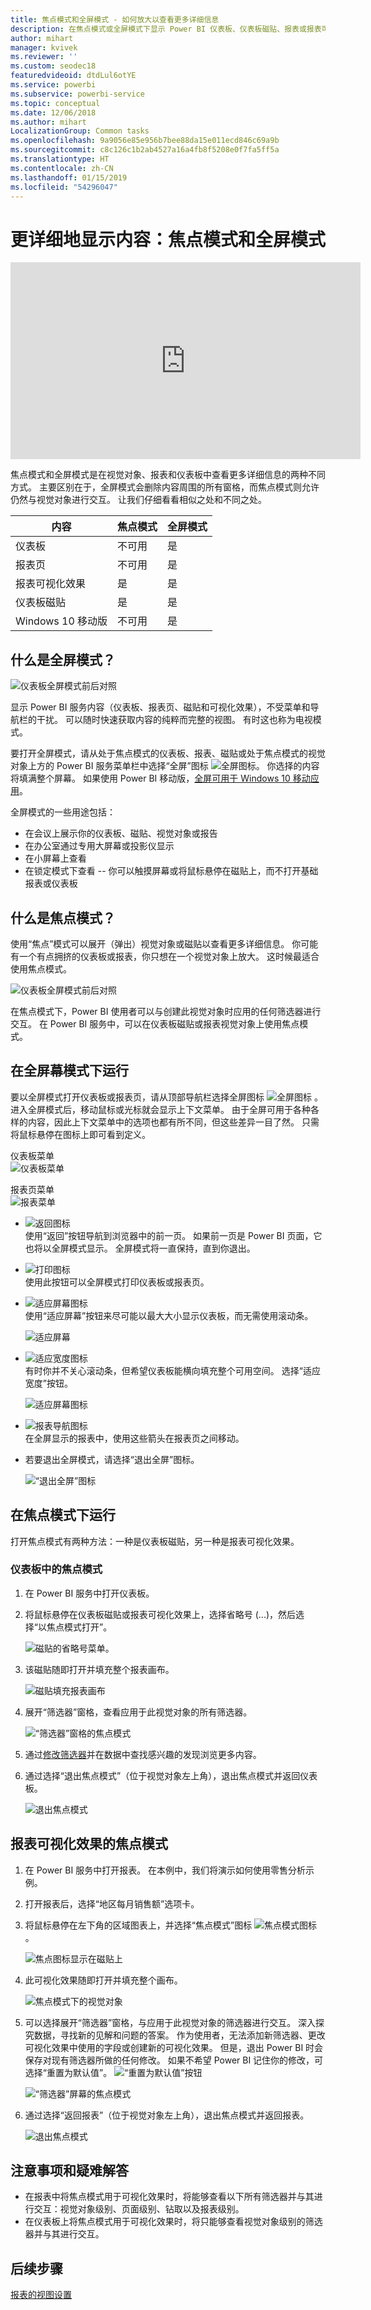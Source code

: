 ```yaml
---
title: 焦点模式和全屏模式 - 如何放大以查看更多详细信息
description: 在焦点模式或全屏模式下显示 Power BI 仪表板、仪表板磁贴、报表或报表可视化效果的文档
author: mihart
manager: kvivek
ms.reviewer: ''
ms.custom: seodec18
featuredvideoid: dtdLul6otYE
ms.service: powerbi
ms.subservice: powerbi-service
ms.topic: conceptual
ms.date: 12/06/2018
ms.author: mihart
LocalizationGroup: Common tasks
ms.openlocfilehash: 9a9056e85e956b7bee88da15e011ecd846c69a9b
ms.sourcegitcommit: c8c126c1b2ab4527a16a4fb8f5208e0f7fa5ff5a
ms.translationtype: HT
ms.contentlocale: zh-CN
ms.lasthandoff: 01/15/2019
ms.locfileid: "54296047"
---
```

# <a name="display-content-in-more-detail-focus-mode-and-full-screen-mode"></a>更详细地显示内容：焦点模式和全屏模式

<iframe width="560" height="315" src="https://www.youtube.com/embed/dtdLul6otYE" frameborder="0" allowfullscreen></iframe>

焦点模式和全屏模式是在视觉对象、报表和仪表板中查看更多详细信息的两种不同方式。  主要区别在于，全屏模式会删除内容周围的所有窗格，而焦点模式则允许仍然与视觉对象进行交互。 让我们仔细看看相似之处和不同之处。  

|内容    | 焦点模式  |全屏模式  |
|---------|---------|----------------------|
|仪表板     |   不可用     | 是 |
|报表页   | 不可用  | 是|
|报表可视化效果 | 是    | 是 |
|仪表板磁贴 | 是    | 是 |
|Windows 10 移动版 | 不可用 | 是 |

## <a name="what-is-full-screen-mode"></a>什么是全屏模式？
![仪表板全屏模式前后对照](media/end-user-focus/power-bi-full-screen-comparison.png)

显示 Power BI 服务内容（仪表板、报表页、磁贴和可视化效果），不受菜单和导航栏的干扰。  可以随时快速获取内容的纯粹而完整的视图。 有时这也称为电视模式。   

要打开全屏模式，请从处于焦点模式的仪表板、报表、磁贴或处于焦点模式的视觉对象上方的 Power BI 服务菜单栏中选择“全屏”图标 ![全屏图标](media/end-user-focus/power-bi-full-screen-icon.png)。  你选择的内容将填满整个屏幕。
如果使用 Power BI 移动版，[全屏可用于 Windows 10 移动应用](./mobile/mobile-windows-10-app-presentation-mode.md)。 

全屏模式的一些用途包括：

* 在会议上展示你的仪表板、磁贴、视觉对象或报告
* 在办公室通过专用大屏幕或投影仪显示
* 在小屏幕上查看
* 在锁定模式下查看 -- 你可以触摸屏幕或将鼠标悬停在磁贴上，而不打开基础报表或仪表板

## <a name="what-is-focus-mode"></a>什么是焦点模式？
使用“焦点”模式可以展开（弹出）视觉对象或磁贴以查看更多详细信息。  你可能有一个有点拥挤的仪表板或报表，你只想在一个视觉对象上放大。  这时候最适合使用焦点模式。  

![仪表板全屏模式前后对照](media/end-user-focus/power-bi-focus-compare.png)

在焦点模式下，Power BI 使用者可以与创建此视觉对象时应用的任何筛选器进行交互。  在 Power BI 服务中，可以在仪表板磁贴或报表视觉对象上使用焦点模式。

## <a name="working-in-full-screen-mode"></a>在全屏幕模式下运行
要以全屏模式打开仪表板或报表页，请从顶部导航栏选择全屏图标 ![全屏图标](media/end-user-focus/power-bi-full-screen-icon.png) 。 进入全屏模式后，移动鼠标或光标就会显示上下文菜单。 由于全屏可用于各种各样的内容，因此上下文菜单中的选项也都有所不同，但这些差异一目了然。  只需将鼠标悬停在图标上即可看到定义。

仪表板菜单    
![仪表板菜单](media/end-user-focus/power-bi-full-screen-menu-dashboard.png)    

报表页菜单    
![报表菜单](media/end-user-focus/power-bi-report-menu.png)    

  * ![返回图标](media/end-user-focus/power-bi-back-icon.png)    
  使用“返回”按钮导航到浏览器中的前一页。 如果前一页是 Power BI 页面，它也将以全屏模式显示。  全屏模式将一直保持，直到你退出。

  * ![打印图标](media/end-user-focus/power-bi-print-icon.png)    
  使用此按钮可以全屏模式打印仪表板或报表页。

  * ![适应屏幕图标](media/end-user-focus/power-bi-fit-to-width.png)    
    使用“适应屏幕”按钮来尽可能以最大大小显示仪表板，而无需使用滚动条。  

    ![适应屏幕](media/end-user-focus/power-bi-fit-screen.png)

  * ![适应宽度图标](media/end-user-focus/power-bi-fit-width.png)       
    有时你并不关心滚动条，但希望仪表板能横向填充整个可用空间。 选择“适应宽度”按钮。    

    ![适应屏幕图标](media/end-user-focus/power-bi-fit-to-width-new.png)

  * ![报表导航图标](media/end-user-focus/power-bi-report-nav2.png)       
    在全屏显示的报表中，使用这些箭头在报表页之间移动。    
  * 若要退出全屏模式，请选择“退出全屏”图标。

      ![“退出全屏”图标](media/end-user-focus/exit-fullscreen-new.png)

## <a name="working-in-focus-mode"></a>在焦点模式下运行
打开焦点模式有两种方法：一种是仪表板磁贴，另一种是报表可视化效果。

### <a name="focus-mode-in-dashboards"></a>仪表板中的焦点模式
1. 在 Power BI 服务中打开仪表板。

2. 将鼠标悬停在仪表板磁贴或报表可视化效果上，选择省略号 (...)，然后选择“以焦点模式打开”。

    ![磁贴的省略号菜单](media/end-user-focus/power-bi-dashboard-focus-mode.png)。

2. 该磁贴随即打开并填充整个报表画布。

   ![磁贴填充报表画布](media/end-user-focus/power-bi-tile-focus.png)

3. 展开“筛选器”窗格，查看应用于此视觉对象的所有筛选器。

   ![“筛选器”窗格的焦点模式](media/end-user-focus/power-bi-focus-filters.png)

4. 通过[修改筛选器](end-user-report-filter.md)并在数据中查找感兴趣的发现浏览更多内容。  

5. 通过选择“退出焦点模式”（位于视觉对象左上角），退出焦点模式并返回仪表板。

    ![退出焦点模式](media/end-user-focus/power-bi-tile-exit-focus.png)    


## <a name="focus-mode-for-report-visualizations"></a>报表可视化效果的焦点模式
1. 在 Power BI 服务中打开报表。  在本例中，我们将演示如何使用零售分析示例。

1. 打开报表后，选择“地区每月销售额”选项卡。

2. 将鼠标悬停在左下角的区域图表上，并选择“焦点模式”图标 ![焦点模式图标](media/end-user-focus/pbi_popout.jpg)。  

   ![焦点图标显示在磁贴上](media/end-user-focus/power-bi-hover-focus.png)
2. 此可视化效果随即打开并填充整个画布。

   ![焦点模式下的视觉对象](media/end-user-focus/power-bi-display-focus-newer2.png)
3. 可以选择展开“筛选器”窗格，与应用于此视觉对象的筛选器进行交互。 深入探究数据，寻找新的见解和问题的答案。 作为使用者，无法添加新筛选器、更改可视化效果中使用的字段或创建新的可视化效果。  但是，退出 Power BI 时会保存对现有筛选器所做的任何修改。 如果不希望 Power BI 记住你的修改，可选择“重置为默认值”。 ![“重置为默认值”按钮](media/end-user-focus/power-bi-resets.png)  

   ![“筛选器”屏幕的焦点模式](media/end-user-focus/power-bi-display-focus-filters3.png)

5. 通过选择“返回报表”（位于视觉对象左上角），退出焦点模式并返回报表。

    ![退出焦点模式](media/end-user-focus/power-bi-exit-focus-report.png)  

## <a name="considerations-and-troubleshooting"></a>注意事项和疑难解答
* 在报表中将焦点模式用于可视化效果时，将能够查看以下所有筛选器并与其进行交互：视觉对象级别、页面级别、钻取以及报表级别。    
* 在仪表板上将焦点模式用于可视化效果时，将只能够查看视觉对象级别的筛选器并与其进行交互。

## <a name="next-steps"></a>后续步骤
[报表的视图设置](end-user-report-view.md)